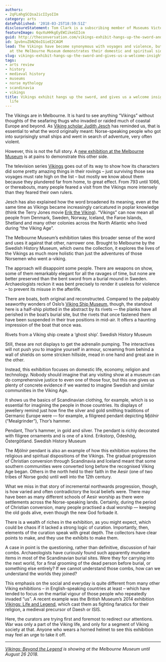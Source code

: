 ```yaml
---
authors:
- 2qFLmhgSCQsa2icIIyoIIm
category: arts
datePublished: '2018-03-25T18:59:51Z'
disclosureStatement: Tom Clark is a subscribing member of Museums Victoria.
featureImage: 6qvXuHHkgEyEWIikeGIIcm
guid: http://theconversation.com/vikings-exhibit-hangs-up-the-sword-and-gives-us-a-welcome-insight-into-domestic-life-93474
id: 1pvbnuZbN26oIGieE2CAGM
lead: The Vikings have become synonymous with voyages and violence, but a new exhibition
  at the Melbourne Museum demonstrates their domestic and spiritual side.
slug: vikings-exhibit-hangs-up-the-sword-and-gives-us-a-welcome-insight-into-domestic-life
tags:
- arts review
- history
- medieval history
- museums
- norse mythology
- scandinavia
- vikings
title: Vikings exhibit hangs up the sword, and gives us a welcome insight into domestic
  life
---
```

The Vikings are in Melbourne. It is hard to see anything “Vikings” without thoughts of the seafaring thugs who invaded or raided much of coastal Europe and beyond. As [Viking scholar Judith Jesch](https://theconversation.com/what-does-the-word-viking-really-mean-75647) has reminded us, that is essential to what the word originally meant: Norse-speaking people who got into surprisingly small ships and went in search of adventure, very often violent. 

However, this is not the full story. A [new exhibition at the Melbourne Museum](https://museumsvictoria.com.au/melbournemuseum/whats-on/vikings/) is at pains to demonstrate this other side. 


The television series [Vikings](http://www.imdb.com/title/tt2306299/) goes out of its way to show how its characters did some pretty amazing things in their rovings – just surviving those sea voyages must rate high on the list – but mostly we know about them because they plundered far from home, to great effect. From 793 until 1066, or thereabouts, many people feared a visit from the Vikings more intensely than they feared their own rulers.

Jesch has also explained how the word broadened its meaning, even at the same time as Vikings became increasingly caricatured in poplar knowledge (think the Terry Jones movie [Erik the Viking](http://www.imdb.com/title/tt0097289/)). “Vikings” can now mean all people from Denmark, Sweden, Norway, Iceland, the Faroe Islands, Shetland and many other colonies across the North Atlantic who lived during “the Viking Age”. 

The Melbourne Museum’s exhibition takes this broader sense of the word and uses it against that other, narrower one. Brought to Melbourne by the Swedish History Museum, which owns the collection, it explores the lives of the Vikings as much more holistic than just the adventures of those Norsemen who went a-viking. 

The approach will disappoint some people. There are weapons on show, some of them remarkably elegant for all the ravages of time, but none are better preserved than the bent sword from a burial mound in Sweden. Archaeologists reckon it was bent precisely to render it useless for violence – to prevent its misuse in the afterlife. 


There are boats, both original and reconstructed. Compared to the palpably seaworthy wonders of Oslo’s [Viking Ship Museum](http://www.khm.uio.no/english/visit-us/viking-ship-museum/), though, the standout here is a half-ship plotted in the abstract by its rivets — the planks have all perished in the boat’s burial site, but the rivets that once fastened them have been suspended in their true positions in mid-air. It offers a haunting impression of the boat that once was. 

[](https://images.theconversation.com/files/211637/original/file-20180322-54898-1tnr1so.jpg?ixlib=rb-1.1.0&q=45&auto=format&w=1000&fit=clip) Rivets from a Viking ship create a ‘ghost ship’. Swedish History Museum

Still, these are not displays to get the adrenalin pumping. The interactives will not push you to imagine yourself in armour, screaming from behind a wall of shields on some stricken hillside, mead in one hand and great axe in the other.

Instead, this exhibition focuses on domestic life, economy, religion and technology. Nobody should imagine that any visiting show at a museum can do comprehensive justice to even one of those four, but this one gives us plenty of concrete evidence if we wanted to imagine Swedish and similar communities in the Viking Age. 

It shows us the basics of Scandinavian clothing, for example, which is so essential for imagining the people in those countries. Its displays of jewellery remind just how fine the silver and gold smithing traditions of Germanic Europe were — for example, a filigreed pendant depicting _Mjölnir_ (“Mealgrinder”), Thor’s hammer. 

[](https://images.theconversation.com/files/211638/original/file-20180322-54878-1v6pi7h.jpg?ixlib=rb-1.1.0&q=45&auto=format&w=1000&fit=clip) Pendant, Thor’s hammer, in gold and silver. The pendant is richly decorated with filigree ornaments and is one of a kind. Erikstorp, Ödeshög, Östergötland. Swedish History Museum

The _Mjölnir_ pendant is also an example of how this exhibition explores the religious and spiritual dispositions of the Vikings. The gradual progression of Christian conversion through Scandinavia and Iceland meant that some southern communities were converted long before the recognised Viking Age began. Others in the north held to their faith in the Aesir (one of two tribes of Norse gods) until well into the 12th century. 

What we miss in that story of incremental northwards progression, though, is how varied and often contradictory the local beliefs were. There may have been as many different schools of Aesir worship as there were settlements across the Norse-speaking lands. Certainly, during the period of Christian conversion, many people practised a dual worship — keeping the old gods alive, even though the new God forbade it.

There is a wealth of riches in the exhibition, as you might expect, which could be chaos if it lacked a strong logic of curation. Importantly, then, elements of the curation speak with great depth. The collectors have clear points to make, and they use the exhibits to make them. 

A case in point is the questioning, rather than definitive, discussion of hair combs. Archaeologists have curiously found such apparently mundane items in most of the Scandinavian burial sites. Were they for carrying into the next world, for a final grooming of the dead person before burial, or something else entirely? If we cannot understand those combs, how can we understand the worlds they joined?

This emphasis on the social and everyday is quite different from many other Viking exhibitions – in English-speaking countries at least – which have tended to focus on the martial vigour of those people who repeatedly invaded “us”. A recent example was the British Museum’s 2014 exhibition [Vikings: Life and Legend](http://www.britishmuseum.org/whats_on/exhibitions/vikings.aspx), which cast them as fighting fanatics for their religion, a medieval precursor of Daesh or ISIS.

Here, the curators are trying first and foremost to redirect our attentions. War was only a part of the Viking life, and only for a segment of Viking society at that. Anyone who wears a horned helmet to see this exhibition may feel an urge to take it off.

* * *

_[Vikings: Beyond the Legend](https://museumsvictoria.com.au/melbournemuseum/whats-on/vikings/) is showing at the Melbourne Museum until August 26 2018._